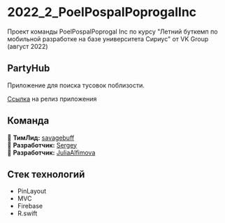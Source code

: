 # 2022_2_PoelPospalPoprogalInc
Проект команды PoelPospalPoprogal Inc по курсу "Летний буткемп по мобильной разработке на базе университета Сириус" от VK Group (август 2022)
  
## PartyHub
Приложение для поиска тусовок поблизости.

[Ссылка](https://apps.apple.com/app/id1641171451) на релиз приложения
  
## Команда  
:boy: **ТимЛид:** [savagebuff](https://github.com/savagebuff)  
:boy: **Разработчик:** [Sergey](https://github.com/swiftizer)  
:girl: **Разработчик:** [JuliaAlfimova](https://github.com/JuliaAlfimova)
  
## Стек технологий
* PinLayout  
* MVC  
* Firebase
* R.swift
